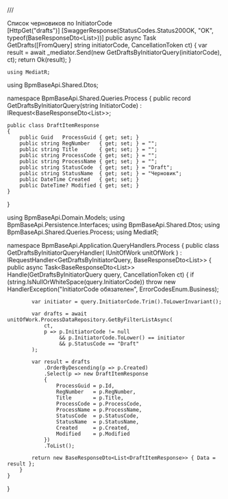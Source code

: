  /// <summary>Список черновиков по InitiatorCode</summary>
    [HttpGet("drafts")]
    [SwaggerResponse(StatusCodes.Status200OK, "OK", typeof(BaseResponseDto<List<DraftItemResponse>>))]
    public async Task<IActionResult> GetDrafts([FromQuery] string initiatorCode, CancellationToken ct)
    {
        var result = await _mediator.Send(new GetDraftsByInitiatorQuery(initiatorCode), ct);
        return Ok(result);
    }
    
    using MediatR;
using BpmBaseApi.Shared.Dtos;

namespace BpmBaseApi.Shared.Queries.Process
{
    public record GetDraftsByInitiatorQuery(string InitiatorCode)
        : IRequest<BaseResponseDto<List<DraftItemResponse>>>;

    public class DraftItemResponse
    {
        public Guid   ProcessGuid { get; set; }
        public string RegNumber   { get; set; } = "";
        public string Title       { get; set; } = "";
        public string ProcessCode { get; set; } = "";
        public string ProcessName { get; set; } = "";
        public string StatusCode  { get; set; } = "Draft";
        public string StatusName  { get; set; } = "Черновик";
        public DateTime Created   { get; set; }
        public DateTime? Modified { get; set; }
    }
}


using BpmBaseApi.Domain.Models;
using BpmBaseApi.Persistence.Interfaces;
using BpmBaseApi.Shared.Dtos;
using BpmBaseApi.Shared.Queries.Process;
using MediatR;

namespace BpmBaseApi.Application.QueryHandlers.Process
{
    public class GetDraftsByInitiatorQueryHandler(
        IUnitOfWork unitOfWork
    ) : IRequestHandler<GetDraftsByInitiatorQuery, BaseResponseDto<List<DraftItemResponse>>>
    {
        public async Task<BaseResponseDto<List<DraftItemResponse>>> Handle(GetDraftsByInitiatorQuery query, CancellationToken ct)
        {
            if (string.IsNullOrWhiteSpace(query.InitiatorCode))
                throw new HandlerException("InitiatorCode обязателен", ErrorCodesEnum.Business);

            var initiator = query.InitiatorCode.Trim().ToLowerInvariant();

            var drafts = await unitOfWork.ProcessDataRepository.GetByFilterListAsync(
                ct,
                p => p.InitiatorCode != null
                     && p.InitiatorCode.ToLower() == initiator
                     && p.StatusCode == "Draft"
            );

            var result = drafts
                .OrderByDescending(p => p.Created)
                .Select(p => new DraftItemResponse
                {
                    ProcessGuid = p.Id,
                    RegNumber   = p.RegNumber,
                    Title       = p.Title,
                    ProcessCode = p.ProcessCode,
                    ProcessName = p.ProcessName,
                    StatusCode  = p.StatusCode,
                    StatusName  = p.StatusName,
                    Created     = p.Created,
                    Modified    = p.Modified
                })
                .ToList();

            return new BaseResponseDto<List<DraftItemResponse>> { Data = result };
        }
    }
}

